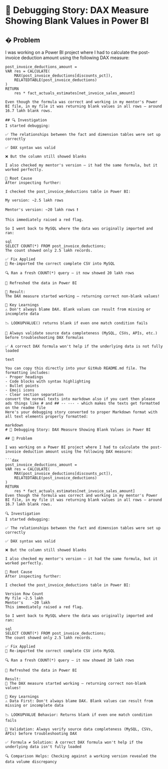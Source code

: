 # 🐛 Debugging Story: DAX Measure Showing Blank Values in Power BI

## � Problem

I was working on a Power BI project where I had to calculate the post-invoice deduction amount using the following DAX measure:

```dax
post_invoice_deductions_amount = 
VAR res = CALCULATE(
    MAX(post_invoice_deductions[discounts_pct]),
    RELATEDTABLE(post_invoice_deductions)
)
RETURN
    res * fact_actuals_estimates[net_invoice_sales_amount]

Even though the formula was correct and working in my mentor's Power BI file, in my file it was returning blank values in all rows — around 16.7 lakh blank rows.

## 🔍 Investigation
I started debugging:

✅ The relationships between the fact and dimension tables were set up correctly

✅ DAX syntax was valid

❌ But the column still showed blanks

I also checked my mentor's version — it had the same formula, but it worked perfectly.

🧪 Root Cause
After inspecting further:

I checked the post_invoice_deductions table in Power BI:

My version: ~2.5 lakh rows

Mentor's version: ~20 lakh rows ❗

This immediately raised a red flag.

So I went back to MySQL where the data was originally imported and ran:

sql
SELECT COUNT(*) FROM post_invoice_deductions;
The count showed only 2.5 lakh records.

✅ Fix Applied
🔁 Re-imported the correct complete CSV into MySQL

🔍 Ran a fresh COUNT(*) query — it now showed 20 lakh rows

🔄 Refreshed the data in Power BI

🎉 Result:
The DAX measure started working — returning correct non-blank values!

📘 Key Learnings
⚠️ Don't always blame DAX. Blank values can result from missing or incomplete data

📉 LOOKUPVALUE() returns blank if even one match condition fails

🧾 Always validate source data completeness (MySQL, CSVs, APIs, etc.) before troubleshooting DAX formulas

✅ A correct DAX formula won't help if the underlying data is not fully loaded

text

You can copy this directly into your GitHub README.md file. The formatting includes:
- Proper headings
- Code blocks with syntax highlighting
- Bullet points
- Emoji icons
- Clear section separation
convert the normal texts into markdown also if you cant then please ads things like # and ## -- --- - which makes the texts get formatted on the readme file
Here's your debugging story converted to proper Markdown format with all text elements properly formatted:

markdown
# 🐛 Debugging Story: DAX Measure Showing Blank Values in Power BI

## 🎯 Problem

I was working on a Power BI project where I had to calculate the post-invoice deduction amount using the following DAX measure:

```dax
post_invoice_deductions_amount = 
VAR res = CALCULATE(
    MAX(post_invoice_deductions[discounts_pct]),
    RELATEDTABLE(post_invoice_deductions)
)
RETURN
    res * fact_actuals_estimates[net_invoice_sales_amount]
Even though the formula was correct and working in my mentor's Power BI file, in my file it was returning blank values in all rows — around 16.7 lakh blank rows.

🔍 Investigation
I started debugging:

✅ The relationships between the fact and dimension tables were set up correctly

✅ DAX syntax was valid

❌ But the column still showed blanks

I also checked my mentor's version — it had the same formula, but it worked perfectly.

🧪 Root Cause
After inspecting further:

I checked the post_invoice_deductions table in Power BI:

Version	Row Count
My file	~2.5 lakh
Mentor's	~20 lakh
This immediately raised a red flag.

So I went back to MySQL where the data was originally imported and ran:

sql
SELECT COUNT(*) FROM post_invoice_deductions;
The count showed only 2.5 lakh records.

✅ Fix Applied
🔁 Re-imported the correct complete CSV into MySQL

🔍 Ran a fresh COUNT(*) query — it now showed 20 lakh rows

🔄 Refreshed the data in Power BI

Result:
🎉 The DAX measure started working — returning correct non-blank values!

📘 Key Learnings
⚠️ Data First: Don't always blame DAX. Blank values can result from missing or incomplete data

📉 LOOKUPVALUE Behavior: Returns blank if even one match condition fails

🧾 Validation: Always verify source data completeness (MySQL, CSVs, APIs) before troubleshooting DAX

✅ Formula ≠ Solution: A correct DAX formula won't help if the underlying data isn't fully loaded

🔍 Comparison Helps: Checking against a working version revealed the data volume discrepancy
